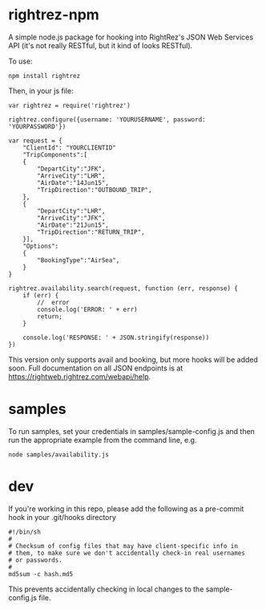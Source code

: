 # rightrez-npm

A simple node.js package for hooking into RightRez's JSON Web Services API (it's not really RESTful, but it kind of looks RESTful).  

To use:

```
npm install rightrez
```

Then, in your js file:

```
var rightrez = require('rightrez')

rightrez.configure({username: 'YOURUSERNAME', password: 'YOURPASSWORD'})

var request = {
	"ClientId": "YOURCLIENTID"
	"TripComponents":[
	{
		"DepartCity":"JFK",
		"ArriveCity":"LHR",
		"AirDate":"14Jun15",
		"TripDirection":"OUTBOUND_TRIP",
	},
	{
		"DepartCity":"LHR",
		"ArriveCity":"JFK",
		"AirDate":"21Jun15",
		"TripDirection":"RETURN_TRIP",
	}],
	"Options":
	{
		"BookingType":"AirSea",
	}
}

rightrez.availability.search(request, function (err, response) {
	if (err) {
		//  error
		console.log('ERROR: ' + err)
		return;
	}

	console.log('RESPONSE: ' + JSON.stringify(response))
})

```

This version only supports avail and booking, but more hooks will be added soon. Full documentation on all JSON endpoints is at https://rightweb.rightrez.com/webapi/help.

# samples

To run samples, set your credentials in samples/sample-config.js and then run the appropriate example from the command line, e.g.

```
node samples/availability.js
```

# dev
If you're working in this repo, please add the following as a pre-commit hook in your .git/hooks directory
```
#!/bin/sh
#
# Checksum of config files that may have client-specific info in
# them, to make sure we don't accidentally check-in real usernames
# or passwords.
#
md5sum -c hash.md5
```

This prevents accidentally checking in local changes to the sample-config.js file.
